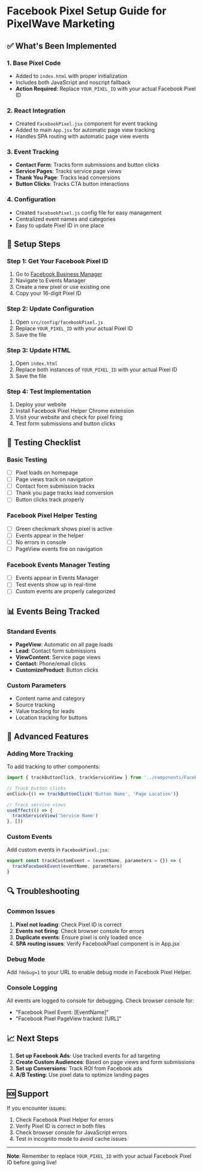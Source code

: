 # Facebook Pixel Setup Guide for PixelWave Marketing

## ✅ What's Been Implemented

### 1. Base Pixel Code
- Added to `index.html` with proper initialization
- Includes both JavaScript and noscript fallback
- **Action Required**: Replace `YOUR_PIXEL_ID` with your actual Facebook Pixel ID

### 2. React Integration
- Created `FacebookPixel.jsx` component for event tracking
- Added to main `App.jsx` for automatic page view tracking
- Handles SPA routing with automatic page view events

### 3. Event Tracking
- **Contact Form**: Tracks form submissions and button clicks
- **Service Pages**: Tracks service page views
- **Thank You Page**: Tracks lead conversions
- **Button Clicks**: Tracks CTA button interactions

### 4. Configuration
- Created `facebookPixel.js` config file for easy management
- Centralized event names and categories
- Easy to update Pixel ID in one place

## 🔧 Setup Steps

### Step 1: Get Your Facebook Pixel ID
1. Go to [Facebook Business Manager](https://business.facebook.com)
2. Navigate to Events Manager
3. Create a new pixel or use existing one
4. Copy your 16-digit Pixel ID

### Step 2: Update Configuration
1. Open `src/config/facebookPixel.js`
2. Replace `YOUR_PIXEL_ID` with your actual Pixel ID
3. Save the file

### Step 3: Update HTML
1. Open `index.html`
2. Replace both instances of `YOUR_PIXEL_ID` with your actual Pixel ID
3. Save the file

### Step 4: Test Implementation
1. Deploy your website
2. Install Facebook Pixel Helper Chrome extension
3. Visit your website and check for pixel firing
4. Test form submissions and button clicks

## 🧪 Testing Checklist

### Basic Testing
- [ ] Pixel loads on homepage
- [ ] Page views track on navigation
- [ ] Contact form submission tracks
- [ ] Thank you page tracks lead conversion
- [ ] Button clicks track properly

### Facebook Pixel Helper Testing
- [ ] Green checkmark shows pixel is active
- [ ] Events appear in the helper
- [ ] No errors in console
- [ ] PageView events fire on navigation

### Facebook Events Manager Testing
- [ ] Events appear in Events Manager
- [ ] Test events show up in real-time
- [ ] Custom events are properly categorized

## 📊 Events Being Tracked

### Standard Events
- **PageView**: Automatic on all page loads
- **Lead**: Contact form submissions
- **ViewContent**: Service page views
- **Contact**: Phone/email clicks
- **CustomizeProduct**: Button clicks

### Custom Parameters
- Content name and category
- Source tracking
- Value tracking for leads
- Location tracking for buttons

## 🚀 Advanced Features

### Adding More Tracking
To add tracking to other components:

```javascript
import { trackButtonClick, trackServiceView } from '../components/FacebookPixel'

// Track button clicks
onClick={() => trackButtonClick('Button Name', 'Page Location')}

// Track service views
useEffect(() => {
  trackServiceView('Service Name')
}, [])
```

### Custom Events
Add custom events in `FacebookPixel.jsx`:

```javascript
export const trackCustomEvent = (eventName, parameters = {}) => {
  trackFacebookEvent(eventName, parameters)
}
```

## 🔍 Troubleshooting

### Common Issues
1. **Pixel not loading**: Check Pixel ID is correct
2. **Events not firing**: Check browser console for errors
3. **Duplicate events**: Ensure pixel is only loaded once
4. **SPA routing issues**: Verify FacebookPixel component is in App.jsx

### Debug Mode
Add `?debug=1` to your URL to enable debug mode in Facebook Pixel Helper.

### Console Logging
All events are logged to console for debugging. Check browser console for:
- "Facebook Pixel Event: [EventName]"
- "Facebook Pixel PageView tracked: [URL]"

## 📈 Next Steps

1. **Set up Facebook Ads**: Use tracked events for ad targeting
2. **Create Custom Audiences**: Based on page views and form submissions
3. **Set up Conversions**: Track ROI from Facebook ads
4. **A/B Testing**: Use pixel data to optimize landing pages

## 🆘 Support

If you encounter issues:
1. Check Facebook Pixel Helper for errors
2. Verify Pixel ID is correct in both files
3. Check browser console for JavaScript errors
4. Test in incognito mode to avoid cache issues

---

**Note**: Remember to replace `YOUR_PIXEL_ID` with your actual Facebook Pixel ID before going live!
